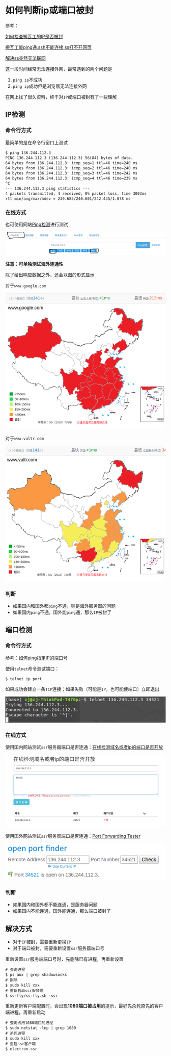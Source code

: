 # 如何判断ip或端口被封

参考：

[如何检查搬瓦工的IP是否被封](https://www.bandwagonhost.net/769.html)

[搬瓦工能ping通,ssh不能连接,ss打不开网页](https://www.liuchang.org/ban-wa-gong-neng-ping-tongssh-bu-neng-lian-jiess-da-bu-kai-wang-ye/)

[解决ss突然无法联网](http://www.pianshen.com/article/6552251764/)

这一段时间经常无法连接外网，最常遇到的两个问题是

1. `ping ip`不成功
2. `ping ip`成功但是浏览器无法连接外网

在网上找了很久资料，终于对`IP`或端口被封有了一些理解

## IP检测

### 命令行方式

最简单的是在命令行窗口上测试

```
$ ping 136.244.112.3
PING 136.244.112.3 (136.244.112.3) 56(84) bytes of data.
64 bytes from 136.244.112.3: icmp_seq=1 ttl=46 time=240 ms
64 bytes from 136.244.112.3: icmp_seq=2 ttl=46 time=240 ms
64 bytes from 136.244.112.3: icmp_seq=3 ttl=46 time=242 ms
64 bytes from 136.244.112.3: icmp_seq=4 ttl=46 time=239 ms
^C
--- 136.244.112.3 ping statistics ---
4 packets transmitted, 4 received, 0% packet loss, time 3003ms
rtt min/avg/max/mdev = 239.683/240.601/242.435/1.078 ms
```

### 在线方式

也可使用网站[Ping检测](http://ping.chinaz.com/)进行测试

![](./imgs/test-climb/ping-online.png)

**注意：可单独测试海外连通性**

除了给出响应数据之外，还会以图的形式显示

对于`www.google.com`

![](./imgs/test-climb/google.png)

对于`www.vultr.com`

![](./imgs/test-climb/vultr.png)

### 判断

* 如果国内和国外都`ping`不通，则是海外服务器的问题
* 如果国内`ping`不通，国外能`ping`通，那么`IP`被封了

## 端口检测

### 命令行方式

参考：[如何ping指定IP的端口号](https://www.jianshu.com/p/fbdf744a3fbd)

使用`telnet`命令测试端口：

```
$ telnet ip port
```

如果成功会建立一条`TCP`连接；如果失败（可能是`IP`，也可能使端口）立即退出

![](./imgs/test-climb/telnet-port.png)

### 在线方式

使用国内网站测试`ssr`服务器端口是否连通：[在线检测域名或者ip的端口是否开放](http://coolaf.com/tool/port)

![](./imgs/test-climb/port-online.png)

使用国外网站测试`ssr`服务器端口是否连通：[Port Forwarding Tester](https://www.yougetsignal.com/tools/open-ports/)

![](./imgs/test-climb/port-online-2.png)

### 判断

* 如果国内和国外都不能连通，是服务器问题
* 如果国内不能连通，国外能连通，那么端口被封了

## 解决方式

* 对于`IP`被封，需要重新更换`IP`
* 对于端口被封，需要重新设置`ssr`服务器端口号

重新设置`ssr`服务端端口号时，先删除已有进程，再重新设置

```
# 查询进程
$ ps aux | grep shadowsocks
# 删除
$ sudo kill xxx
# 重新启动ssr服务端
$ ss-fly/ss-fly.sh -ssr
```

重新更新客户端配置时，会出现**1080端口被占用**的提示，最好先杀死原先的客户端进程，再重新启动

```
# 查询占用1080端口的进程
$ sudo netstat -lnp | grep 1080
# 杀死进程
$ sudo kill xxx
# 重启ssr客户端
$ electron-ssr
```
